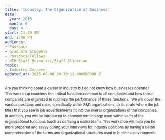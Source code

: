 ```yaml
---
title: 'Industry: The Organization of Business'
date:
  year: 2015
  month: 6
  day: 4
start: 11:30 AM
end: 1:00 PM
audience:
- Postbacs
- Graduate Students
- Postdocs/Fellows
- NIH Staff Scientist/Staff Clinician
topic:
- Industry Careers
updated_at: 2015-06-08 20:30:11.000000000 Z
---
```

<span style="font-size: 11.5051517486572px; line-height:
17.8329830169678px;">Are you thinking about a career in industry but do
not know how businesses operate?  This </span><span style="font-size:
11.5051517486572px; line-height: 17.8329830169678px;">workshop examines
the critical functions common to all companies and how those companies
are organized to optimize the performance of these functions.  We will
cover the various positions and roles, specifically within R&amp;D
organizations, to illustrate where the job titles that you see in job
advertisements fit into the overall organizations of the companies.  In
addition, you will be introduced to common terminology used within each
of the organizational functions (such as defining a matrix
team). </span><span style="font-size: 11.5051517486572px; line-height:
17.8329830169678px;">This workshop will help you be more prepared and
savvy during your interviews for industry positions by having a better
comprehension of the terms and organizational structures used in
business environments.</span>

 
